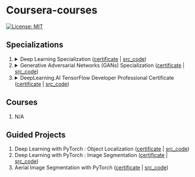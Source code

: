# Coursera-courses

[![License: MIT](https://img.shields.io/badge/License-MIT-yellow.svg)](https://opensource.org/licenses/MIT)

## Specializations

<ol type="1">
    <li>
    <details>
        <summary markdown="span">Deep Learning Specialization (<a href=".">certificate</a> | <a href="https://github.com/QuanHNguyen232/Coursera-courses/tree/main/Deep-Learning-Specialization">src_code</a>)</summary>
        <ol type="a">
            <li>Neural Networks and Deep Learning</li>
            <li>Improving Deep Neural Networks Hyperparameter Tuning Regularization and Optimization</li>
            <li>Structuring Machine Learning Projects</li>
            <li>Convolutional Neural Networks</li>
            <li>Sequence Models</li>
        </ol>
    </details>
    </li>
    <li>
    <details>
        <summary markdown="span">Generative Adversarial Networks (GANs) Specialization (<a href=".">certificate</a> | <a href="https://github.com/QuanHNguyen232/Coursera-courses/tree/main/Generative-Adversarial-Networks-(GANs)-Specialization">src_code</a>)</summary>
        <ol type="a">
            <li>Build Basic Generative Adversarial Networks (GANs)</li>
            <li>Build Better Generative Adversarial Networks (GANs)</li>
            <li>Apply Generative Adversarial Networks (GANs)</li>
        </ol>
    </details>
    </li>
    <li>
    <details>
        <summary markdown="span">DeepLearning.AI TensorFlow Developer Professional Certificate (<a href=".">certificate</a> | <a href="https://github.com/QuanHNguyen232/Coursera-courses/tree/main/DeepLearning.AI-TensorFlow-Developer-Professional-Certificate">src_code</a>)</summary>
        <ol type="a">
            <li>Introduction to TensorFlow for Artificial Intelligence, Machine Learning, and Deep Learning</li>
            <li>Convolutional Neural Networks in TensorFlow</li>
            <li>Natural Language Processing in TensorFlow</li>
            <li>Sequences, Time Series and Prediction</li>
        </ol>
    </details>
    </li>
</ol>

## Courses
<ol type="1">
    <li>N/A
    </li>
    
</ol>

## Guided Projects

<ol type="1">
    <li>Deep Learning with PyTorch : Object Localization (<a href="https://coursera.org/share/69a1c85aede0fa6fc7ddc472c0a9018a">certificate</a> | <a href="https://github.com/QuanHNguyen232/Coursera-courses/blob/main/Guided-Project/Deep-Learning-with-PyTorch-Object-Localization.ipynb">src_code</a>)
    </li>
    <li>Deep Learning with PyTorch : Image Segmentation (<a href="https://coursera.org/share/0437c4cfdc823c2e7b2b1f92dc83da27">certificate</a> | <a href="https://github.com/QuanHNguyen232/Coursera-courses/blob/main/Guided-Project/Deep-Learning-with-PyTorch-ImageSegmentation.ipynb">src_code</a>)
    </li>
    <li>Aerial Image Segmentation with PyTorch (<a href="https://coursera.org/share/1564a35bcb8ba285638c61f8eb59f5b9">certificate</a> | <a href="https://github.com/QuanHNguyen232/Coursera-courses/blob/main/Guided-Project/Aerial-Image-Segmentation-with-PyTorch.ipynb">src_code</a>)
    </li>
</ol>


